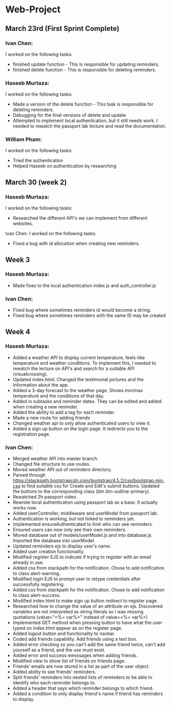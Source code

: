 # Web-Project

## March 23rd (First Sprint Complete)

### Ivan Chen:
I worked on the following tasks:
- finished update function - This is responsible for updating reminders.
- finished delete function - This is responsible for deleting reminders.

### Haseeb Murtaza:
I worked on the following tasks:
- Made a version of the delete function - This task is responsible for deleting reminders.
- Debugging for the final versions of delete and update
- Attempted to implement local authentication, but it still needs work. I needed to rewatch the passport lab lecture and read the documentation.

### William Pham:
I worked on the following tasks:
- Tried the authentication
- Helped Haseeb on authentication by researching

## March 30 (week 2)

### Haseeb Murtaza:
I worked on the following tasks:
- Researched the different API's we can implement from different websites.

Ivan Chen:
I worked on the following tasks:
- Fixed a bug with id allocation when creating new reminders.

## Week 3

### Haseeb Murtaza:
- Made fixes to the local authentication index.js and auth_controller.js 

### Ivan Chen:
- Fixed bug where sometimes reminders id would become a string.
- Fixed bug where sometimes reminders with the same ID may be created

## Week 4

### Haseeb Murtaza: 
- Added a weather API to display current temperature, feels-like temperature and weather conditions. To implement this, I needed to rewatch the lecture on API's and search for a suitable API (visualcrossing).
- Updated index.html. Changed the testimonial pictures and the information about the app.
- Added a 3-day forecast to the weather page. Shows min/max temperature and the conditions of that day.
- Added in subtasks and reminder dates. They can be edited and added when creating a new reminder.
- Added the ability to add a tag for each reminder.
- Made a new route for adding friends
- Changed weather api to only allow authenticated users to view it.
- Added a sign up button on the login page. It redirects you to the registration page.

### Ivan Chen:
- Merged weather API into master branch.
- Changed file structure to use routes.
- Moved weather API out of reminders directory.
- Parsed through https://stackpath.bootstrapcdn.com/bootstrap/4.5.2/css/bootstrap.min.css to find suitable css for Create and Edit's submit buttons. Updated the buttons to the corresponding class (btn btn-outline-primary).
- Rewatched 2h passport video.
- Rewrote local authentication using passport lab as a base. It actually works now.
- Added userController, middleware and userModel from passport lab.
- Authentication is working, but not linked to reminders yet.
- Implemented ensureAuthenticated to limit who can see reminders.
- Ensured users can now only see their own reminders.
- Moved database out of models/userModel.js and into database.js. Imported the database into userModel.
- Updated reminders ejs to display user's name.
- Added user creation functionality.
- Modified register EJS to indicate if trying to register with an email already in use.
- Added css from stackpath for the notification. Chose to add notification to class alert-warning.
- Modified login EJS to prompt user to retype credentials after successfully registering.
- Added css from stackpath for the notification. Chose to add notification to class alert-success.
- Modified index.html to make sign up button redirect to register page.
- Researched how to change the value of an attribute on ejs. Discovered variables are not interpreted as string literals so I was missing quotations (value="<%= var%>" instead of value=<%= var%>)
- Implemented GET method when pressing button to have what the user typed on index.html appear as on the register page.
- Added logout button and functionality to navbar.
- Coded add friends capability. Add friends using a text box.
- Added error checking so you can't add the same friend twice, can't add yourself as a friend, and the use must exist.
- Added error and success messsages when adding friends.
- Modified view to show list of friends on friends page.
- Friends' emails are now stored in a list as part of the user object.
- Added ability to see friends' reminders.
- Split friends' reminders into nested lists of reminders to be able to identify who each reminder belongs to.
- Added a header that says which reminder belongs to which friend.
- Added a condition to only display friend's name if friend has reminders to display.
